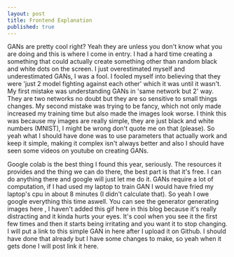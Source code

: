 ```yaml
---
layout: post
title: Frontend Explanation
published: true
---
```


GANs are pretty cool right? Yeah they are unless you don't know what you are doing and this is where I come in entry. I had a hard time creating a something that could actually create something other than random black and white dots on the screen. I just overestimated myself and underestimated GANs, I was a fool. I fooled myself into believing that they were 'just 2 model fighting against each other' which it was until it wasn't. My first mistake was understanding GANs in 'same network but 2' way. They are two networks no doubt but they are so sensitive to small things changes. My second mistake was trying to be fancy, which not only made increased my training time but also made the images look worse. I think this was because my images are really simple, they are just black and white numbers (MNIST), I might be wrong don't quote me on that (please). So yeah what I should have done was to use parameters that actually work and keep it simple, making it complex isn't always better and also I should have seen some videos on youtube on creating GANs.

Google colab is the best thing I found this year, seriously. The resources it provides and the thing we can do there, the best part is that it's free. I can do anything there and google will just let me do it. GANs require a lot of computation, if I had used my laptop to train GAN I would have fried my laptop's cpu in about 8 minutes (I didn't calculate that). So yeah I owe google everything this time aswell. You can see the generator generating images here , I haven't added this gif here in this blog because it's really distracting and it kinda hurts your eyes. It's cool when you see it the first few times and then it starts being irritating and you want it to stop changing. I will put a link to this simple GAN in here after I upload it on Github. I should have done that already but I have some changes to make, so yeah when it gets done I will post link it here.
